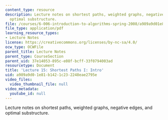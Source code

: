 ```yaml
---
content_type: resource
description: Lecture notes on shortest paths, weighted graphs, negative edges, and
  optimal substructure.
file: /courses/6-006-introduction-to-algorithms-spring-2008/a989a9d01e81b1421c232248eae2795e_lec15.pdf
file_type: application/pdf
learning_resource_types:
- Lecture Notes
license: https://creativecommons.org/licenses/by-nc-sa/4.0/
ocw_type: OCWFile
parent_title: Lecture Notes
parent_type: CourseSection
parent_uid: 37e14053-895c-e08f-bcff-33f0794003ad
resourcetype: Document
title: 'Lecture 15: Shortest Paths I: Intro'
uid: a989a9d0-1e81-b142-1c23-2248eae2795e
video_files:
  video_thumbnail_file: null
video_metadata:
  youtube_id: null
---
```

Lecture notes on shortest paths, weighted graphs, negative edges, and optimal substructure.